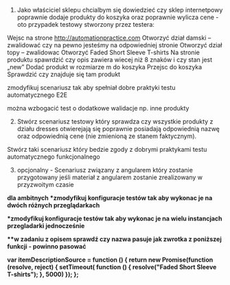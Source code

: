 1. Jako właściciel sklepu chcialbym się dowiedzieć czy sklep internetpowy poprawnie dodaje produkty do koszyka oraz poprawnie wylicza cene - oto przypadek testowy stworzony przez testera:

Wejsc na strone http://automationpractice.com
Otworzyć dział damski – zwalidować czy na pewno jesteśmy na odpowiedniej stronie
Otworzyć dział topy – zwalidowac
Otworzyć Faded Short Sleeve T-shirts
Na stronie produktu spawrdzić czy opis zawiera wiecej niż 8 znaków i czy stan jest „new”
Dodać produkt w rozmiarze m do koszyka
Przejsc do koszyka
Sprawdzić czy znajduje się tam produkt

zmodyfikuj scenariusz tak aby spełniał dobre praktyki testu automatycznego E2E

można wzbogacić test o dodatkowe walidacje np. inne produkty

2. Stwórz scenariusz testowy który sprawdza czy wszystkie produkty z działu dresses otwierejają się poprawnie posiadają odpowiednią nazwę oraz odpowiednią cene (nie zmienioną ze stanem faktycznym).

Stwórz taki scenariusz który bedzie zgody z dobrymi praktykami testu automatycznego funkcjonalnego

3. opcjonalny - Scenariusz związany z angularem który zostanie przygotowany jeśli materiał z angularem zostanie zrealizowany w przyzwoitym czasie

<b>dla ambitnych<b>
*zmodyfikuj konfiguracje testów tak aby wykonac je na dwóch różnych przeglądarkach

*zmodyfikuj konfiguracje testów tak aby wykonac je na wielu instancjach przegladarki jednocześnie

**w zadaniu z opisem sprawdź czy nazwa pasuje jak zwrotka z poniższej funkcji - powinno pasować

var itemDescriptionSource = function () {
    return new Promise(function (resolve, reject) {
        setTimeout(
            function () {
                resolve("Faded Short Sleeve T-shirts");
            }, 5000)
    });
};

